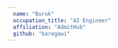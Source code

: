 ```yaml
---
  name: "Buruk"
  occupation_title: "AI Engineer"
  affiliation: "AdmitHub"
  github: "baregawi"
---
```

